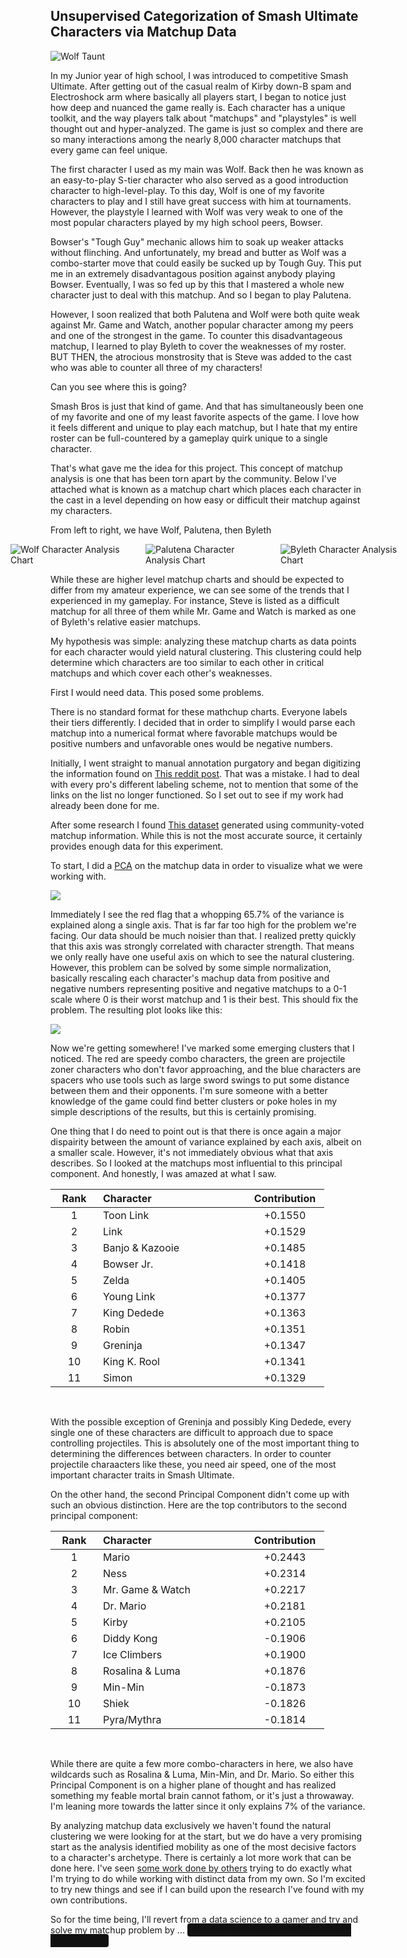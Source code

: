## Unsupervised Categorization of Smash Ultimate Characters via Matchup Data

<img src="/images/wolf_taunt.avif" alt="Wolf Taunt" />

In my Junior year of high school, I was introduced to competitive Smash Ultimate. After getting out of the casual realm of Kirby down-B spam and Electroshock arm where basically all players start, I began to notice just how deep and nuanced the game really is. Each character has a unique toolkit, and the way players talk about "matchups" and "playstyles" is well thought out and hyper-analyzed. The game is just so complex and there are so many interactions among the nearly 8,000 character matchups that every game can feel unique. 

The first character I used as my main was Wolf. Back then he was known as an easy-to-play S-tier character who also served as a good introduction character to high-level-play. To this day, Wolf is one of my favorite characters to play and I still have great success with him at tournaments. However, the playstyle I learned with Wolf was very weak to one of the most popular characters played by my high school peers, Bowser. 

Bowser's "Tough Guy" mechanic allows him to soak up weaker attacks without flinching. And unfortunately, my bread and butter as Wolf was a combo-starter move that could easily be sucked up by Tough Guy. This put me in an extremely disadvantagous position against anybody playing Bowser. Eventually, I was so fed up by this that I mastered a whole new character just to deal with this matchup. And so I began to play Palutena. 

However, I soon realized that both Palutena and Wolf were both quite weak against Mr. Game and Watch, another popular character among my peers and one of the strongest in the game. To counter this disadvantageous matchup, I learned to play Byleth to cover the weaknesses of my roster. BUT THEN, the atrocious monstrosity that is Steve was added to the cast who was able to counter all three of my characters! 

Can you see where this is going? 

Smash Bros is just that kind of game. And that has simultaneously been one of my favorite and one of my least favorite aspects of the game. I love how it feels different and unique to play each matchup, but I hate that my entire roster can be full-countered by a gameplay quirk unique to a single character. 

That's what gave me the idea for this project. This concept of matchup analysis is one that has been torn apart by the community. Below I've attached what is known as a matchup chart which places each character in the cast in a level depending on how easy or difficult their matchup against my characters. 

From left to right, we have Wolf, Palutena, then Byleth

<div style="display: flex; gap: 16px; justify-content: center; align-items: flex-start;">
  <img src="/images/wolf_chart.webp" alt="Wolf Character Analysis Chart" style="min-width: 200px; flex: 1 1 0; max-width: 100%; height: auto;" />
  <img src="/images/palutena_chart.webp" alt="Palutena Character Analysis Chart" style="min-width: 200px; flex: 1 1 0; max-width: 100%; height: auto;" />
  <img src="/images/byleth_chart.jpg" alt="Byleth Character Analysis Chart" style="min-width: 200px; flex: 1 1 0; max-width: 100%; height: auto;" />
</div>

While these are higher level matchup charts and should be expected to differ from my amateur experience, we can see some of the trends that I experienced in my gameplay. For instance, Steve is listed as a difficult matchup for all three of them while Mr. Game and Watch is marked as one of Byleth's relative easier matchups. 

My hypothesis was simple: analyzing these matchup charts as data points for each character would yield natural clustering. This clustering could help determine which characters are too similar to each other in critical matchups and which cover each other's weaknesses.

First I would need data. This posed some problems. 

There is no standard format for these mathchup charts. Everyone labels their tiers differently. I decided that in order to simplify I would parse each matchup into a numerical format where favorable matchups would be positive numbers and unfavorable ones would be negative numbers. 

Initially, I went straight to manual annotation purgatory and began digitizing the information found on <a href="https://www.reddit.com/r/smashbros/comments/1j0o2r5/ultimate_matchup_chart_compilation_v13/">This reddit post</a>. That was a mistake. I had to deal with every pro's different labeling scheme, not to mention that some of the links on the list no longer functioned. So I set out to see if my work had already been done for me. 

After some research I found <a href="https://www.reddit.com/r/smashbros/comments/1dns7t0/smash_ultimate_full_matchup_chart/">This dataset</a> generated using community-voted matchup information. While this is not the most accurate source, it certainly provides enough data for this experiment. 

To start, I did a <a href="https://www.ibm.com/think/topics/principal-component-analysis">PCA</a> on the matchup data in order to visualize what we were working with. 

<img src="/images/pca_characters.png">

Immediately I see the red flag that a whopping 65.7% of the variance is explained along a single axis. That is far far too high for the problem we're facing. Our data should be much noisier than that. I realized pretty quickly that this axis was strongly correlated with character strength. That means we only really have one useful axis on which to see the natural clustering. However, this problem can be solved by some simple normalization, basically rescaling each character's machup data from positive and negative numbers representing positive and negative matchups to a 0-1 scale where 0 is their worst matchup and 1 is their best. This should fix the problem. The resulting plot looks like this: 

<img src="/images/analysis_ssbu.png">

Now we're getting somewhere! I've marked some emerging clusters that I noticed. The red are speedy combo characters, the green are projectile zoner characters who don't favor approaching, and the blue characters are spacers who use tools such as large sword swings to put some distance between them and their opponents. I'm sure someone with a better knowledge of the game could find better clusters or poke holes in my simple descriptions of the results, but this is certainly promising. 

One thing that I do need to point out is that there is once again a major dispairity between the amount of variance explained by each axis, albeit on a smaller scale. However, it's not immediately obvious what that axis describes. So I looked at the matchups most influential to this principal component. And honestly, I was amazed at what I saw. 

<table>
  <thead>
    <tr>
      <th style="text-align:center; width:60px;">Rank</th>
      <th style="text-align:left; width:220px;">Character</th>
      <th style="text-align:center; width:110px;">Contribution</th>
    </tr>
  </thead>
  <tbody>
    <tr><td style="text-align:center;">1</td><td>Toon Link</td><td style="text-align:center;">+0.1550</td></tr>
    <tr><td style="text-align:center;">2</td><td>Link</td><td style="text-align:center;">+0.1529</td></tr>
    <tr><td style="text-align:center;">3</td><td>Banjo &amp; Kazooie</td><td style="text-align:center;">+0.1485</td></tr>
    <tr><td style="text-align:center;">4</td><td>Bowser Jr.</td><td style="text-align:center;">+0.1418</td></tr>
    <tr><td style="text-align:center;">5</td><td>Zelda</td><td style="text-align:center;">+0.1405</td></tr>
    <tr><td style="text-align:center;">6</td><td>Young Link</td><td style="text-align:center;">+0.1377</td></tr>
    <tr><td style="text-align:center;">7</td><td>King Dedede</td><td style="text-align:center;">+0.1363</td></tr>
    <tr><td style="text-align:center;">8</td><td>Robin</td><td style="text-align:center;">+0.1351</td></tr>
    <tr><td style="text-align:center;">9</td><td>Greninja</td><td style="text-align:center;">+0.1347</td></tr>
    <tr><td style="text-align:center;">10</td><td>King K. Rool</td><td style="text-align:center;">+0.1341</td></tr>
    <tr><td style="text-align:center;">11</td><td>Simon</td><td style="text-align:center;">+0.1329</td></tr>
  </tbody>
</table>
<br>

With the possible exception of Greninja and possibly King Dedede, every single one of these characters are difficult to approach due to space controlling projectiles. This is absolutely one of the most important thing to determining the differences between characters. In order to counter projectile charaacters like these, you need air speed, one of the most important character traits in Smash Ultimate. 

On the other hand, the second Principal Component didn't come up with such an obvious distinction. Here are the top contributors to the second principal component:

<table>
  <thead>
    <tr>
      <th style="text-align:center; width:60px;">Rank</th>
      <th style="text-align:left; width:220px;">Character</th>
      <th style="text-align:center; width:110px;">Contribution</th>
    </tr>
  </thead>
  <tbody>
    <tr><td style="text-align:center;">1</td><td>Mario</td><td style="text-align:center;">+0.2443</td></tr>
    <tr><td style="text-align:center;">2</td><td>Ness</td><td style="text-align:center;">+0.2314</td></tr>
    <tr><td style="text-align:center;">3</td><td>Mr. Game &amp; Watch</td><td style="text-align:center;">+0.2217</td></tr>
    <tr><td style="text-align:center;">4</td><td>Dr. Mario</td><td style="text-align:center;">+0.2181</td></tr>
    <tr><td style="text-align:center;">5</td><td>Kirby</td><td style="text-align:center;">+0.2105</td></tr>
    <tr><td style="text-align:center;">6</td><td>Diddy Kong</td><td style="text-align:center;">-0.1906</td></tr>
    <tr><td style="text-align:center;">7</td><td>Ice Climbers</td><td style="text-align:center;">+0.1900</td></tr>
    <tr><td style="text-align:center;">8</td><td>Rosalina &amp; Luma</td><td style="text-align:center;">+0.1876</td></tr>
    <tr><td style="text-align:center;">9</td><td>Min-Min</td><td style="text-align:center;">-0.1873</td></tr>
    <tr><td style="text-align:center;">10</td><td>Shiek</td><td style="text-align:center;">-0.1826</td></tr>
    <tr><td style="text-align:center;">11</td><td>Pyra/Mythra</td><td style="text-align:center;">-0.1814</td></tr>
  </tbody>
</table>

<br>


While there are quite a few more combo-characters in here, we also have wildcards such as Rosalina & Luma, Min-Min, and Dr. Mario. So either this Principal Component is on a higher plane of thought and has realized something my feable mortal brain cannot fathom, or it's just a throwaway. I'm leaning more towards the latter since it only explains 7% of the variance. 

By analyzing matchup data exclusively we haven't found the natural clustering we were looking for at the start, but we do have a very promising start as the analysis identified mobility as one of the most decisive factors to a character's archetype. There is certainly a lot more work that can be done here. I've seen <a href="https://github.com/gaistou/smash_ultimate_stats">some work done by others</a> trying to do exactly what I'm trying to do while working with distinct data from my own. So I'm excited to try new things and see if I can build upon the research I've found with my own contributions. 

So for the time being, I'll revert from a data science to a gamer and try and solve my matchup problem by ... <span style="background-color: #111; color: #111; border-radius: 4px; padding: 2px 8px; cursor: pointer;" onclick="this.style.color='#fff'; this.style.backgroundColor='#222'; this.style.transition='color 0.2s, background 0.2s'; this.innerText='Begging for balance changes. PLEASE NERF STEVE'">Begging for balance changes. PLEASE NERF STEVE</span>